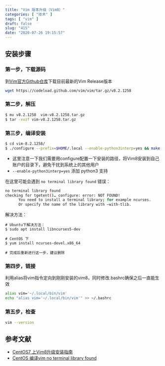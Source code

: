 ```yaml
---
title: "Vim 版本升级（Vim8）"
categories: [ "技术" ]
tags: [ "vim" ]
draft: false
slug: "415"
date: "2020-07-26 19:15:57"
---
```


## 安装步骤

### 第一步，下载源码

到[Vim官方Github仓库](https://github.com/vim/vim/releases)下载目前最新的Vim Release版本

```bash
wget https://codeload.github.com/vim/vim/tar.gz/v8.2.1258
```

### 第二步，解压

```bash
$ mv v8.2.1258  vim-v8.2.1258.tar.gz
$ tar -xvzf vim-v8.2.1258.tar.gz
```

### 第三步，编译安装

```bash
$ cd vim-8.2.1258/
$ ./configure --prefix=$HOME/.local --enable-python3interp=yes && make && make install
```

- 这里注意一下我们需要用configure配置一下安装的路径，将Vim8安装到自己账户的目录下，避免干扰到系统上的其他用户
- `--enable-python3interp=yes` 添加 python3 支持

在这里可能会遇到 `no terminal library found` 错误：

```bash
no terminal library found
checking for tgetent()… configure: error: NOT FOUND!
      You need to install a terminal library; for example ncurses.
      Or specify the name of the library with –with-tlib.
```

解决方法：

```
# Ubuntu下解决方法：
$ sudo apt install libncurses5-dev

# CentOS 下
$ yum install ncurses-devel.x86_64

# 完成后重新进行这一步，建议删除
```

### 第四步，链接

利用alias将vim指令定向到刚刚安装的vim8，同时修改.bashrc确保之后一直能生效

```bash
alias vim='~/.local/bin/vim'
echo "alias vim='~/.local/bin/vim'" >> ~/.bashrc
```

### 第五步，检查

```bash
vim --version
```

## 参考文献

- [CentOS7 上Vim8升级安装指南](https://blog.csdn.net/Kexiii/article/details/83928540)
- [CentOS 编译vim no terminal library found](https://blog.csdn.net/cuijianzhi/article/details/78652745)